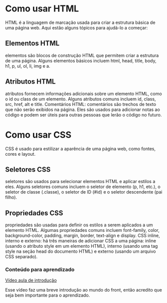 # Como usar HTML
HTML é a linguagem de marcação usada para criar a estrutura básica de uma página web. Aqui estão alguns tópicos para ajudá-lo a começar:

## Elementos HTML
elementos são blocos de construção HTML que permitem criar a estrutura de uma página. Alguns elementos básicos incluem html, head, title, body, 
h1, p, ul, ol, li, img e a.
  
## Atributos HTML
  atributos fornecem informações adicionais sobre um elemento HTML, como o id ou class de um elemento. Alguns atributos comuns incluem id, class, src, href, alt e title.
Comentários HTML: comentários são trechos de texto que não serão exibidos na página. Eles são usados ​​para adicionar notas ao código e podem ser úteis para outras pessoas que lerão o código no futuro.

# Como usar CSS
CSS é usado para estilizar a aparência de uma página web, como fontes, cores e layout.

## Seletores CSS
seletores são usados ​​para selecionar elementos HTML e aplicar estilos a eles. Alguns seletores comuns incluem o seletor de elemento (p, h1, etc.), o seletor de classe (.classe), o seletor de ID (#id) e o seletor descendente (pai filho).
## Propriedades CSS
propriedades são usadas ​​para definir os estilos a serem aplicados a um elemento HTML. Algumas propriedades comuns incluem font-family, color, background-color, padding, margin, border, text-align e display.
CSS inline, interno e externo: há três maneiras de adicionar CSS a uma página: inline (usando o atributo style em um elemento HTML), interno (usando uma tag style na seção head do documento HTML) e externo (usando um arquivo CSS separado).

### Conteúdo para aprendizado

[Vídeo aula de introdução](https://youtu.be/hu-q2zYwEYs)

Esse vídeo faz uma breve introdução ao mundo do front, então acredito que seja bem importante para o aprendizado.
